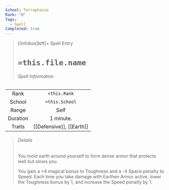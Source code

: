 ```yaml
---
School: Terraphasia
Rank: "0"
Tags:
  - Spell
Completed: true
---
```

> [!infobox|left]+ Spell Entry
> # `=this.file.name`
> ###### Spell Information
|          |                          |
|:--------:|:------------------------:|
|   Rank   |       `=this.Rank`       |
|  School  |      `=this.School`      |
|  Range   |           Self           |
| Duration |        1 minute.         |
|  Traits  | [[Defensive]], [[Earth]] |
> ###### *Details*
> You mold earth around yourself to form dense armor that protects well but slows you.
> 
> You gain a +4 magical bonus to Toughness and a -4 Space penalty to Speed. Each time you take damage with Earthen Armor active, lower the Toughness bonus by 1, and increase the Speed penalty by 1. 
